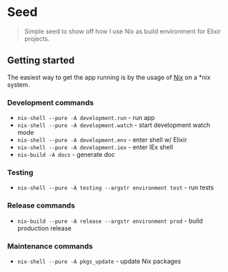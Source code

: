 # Seed

> Simple seed to show off how I use Nix as build environment for Elixir projects.

## Getting started

The easiest way to get the app running is by the usage of [Nix](https://nixos.org/nix/download.html) on a *nix system.

### Development commands
- `nix-shell --pure -A development.run` - run app
- `nix-shell --pure -A development.watch` - start development watch mode
- `nix-shell --pure -A development.env` - enter shell w/ Elixir
- `nix-shell --pure -A development.iex` - enter IEx shell
- `nix-build -A docs` - generate doc

### Testing
- `nix-shell --pure -A testing --argstr environment test` - run tests

### Release commands
- `nix-build --pure -A release --argstr environment prod` - build production release

### Maintenance commands
- `nix-shell --pure -A pkgs_update` - update Nix packages

